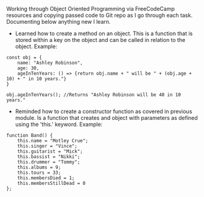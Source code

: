 Working through Object Oriented Programming via FreeCodeCamp resources and copying passed code to Git repo as I go through each task. Documenting below anything new I learn.

- Learned how to create a method on an object. This is a function that is stored within a key on the object and can be called in relation to the object. Example:

```
const obj = {
    name: "Ashley Robinson",
    age: 30,
    ageInTenYears: () => {return obj.name + " will be " + (obj.age + 10) + " in 10 years."}
}

obj.ageInTenYears(); //Returns "Ashley Robinson will be 40 in 10 years."
```

- Reminded how to create a constructor function as covered in previous module. Is a function that creates and object with parameters as defined using the 'this.' keyword. Example:

```
function Band() {
    this.name = "Motley Crue";
    this.singer = "Vince";
    this.guitarist = "Mick";
    this.bassist = "Nikki";
    this.drummer = "Tommy";
    this.albums = 9;
    this.tours = 33;
    this.membersDied = 1;
    this.membersStillDead = 0
};
```